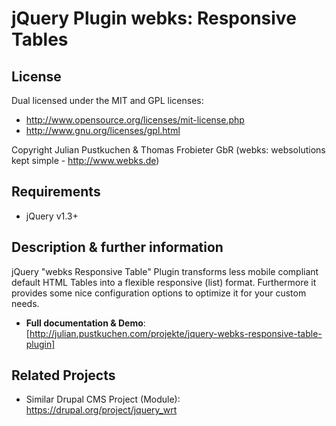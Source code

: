 # jQuery Plugin webks: Responsive Tables

## License

Dual licensed under the MIT and GPL licenses:

* http://www.opensource.org/licenses/mit-license.php
* http://www.gnu.org/licenses/gpl.html

Copyright Julian Pustkuchen & Thomas Frobieter GbR (webks: websolutions kept simple - http://www.webks.de)

## Requirements

* jQuery v1.3+

## Description & further information

jQuery "webks Responsive Table" Plugin transforms less mobile compliant default HTML Tables into a flexible responsive (list) format. 
Furthermore it provides some nice configuration options to optimize it for your custom needs.

* **Full documentation & Demo**: [http://julian.pustkuchen.com/projekte/jquery-webks-responsive-table-plugin]

## Related Projects
* Similar Drupal CMS Project (Module): https://drupal.org/project/jquery_wrt
